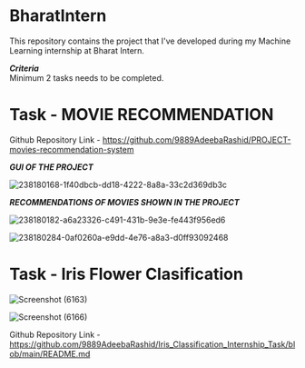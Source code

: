 # BharatIntern
This repository contains the project that I've developed during my Machine Learning internship at Bharat Intern.   
   
   ***Criteria***   
   Minimum 2 tasks needs to be completed.   
   
# Task - MOVIE RECOMMENDATION   

Github Repository Link - https://github.com/9889AdeebaRashid/PROJECT-movies-recommendation-system

***GUI OF THE PROJECT***

![238180168-1f40dbcb-dd18-4222-8a8a-33c2d369db3c](https://github.com/9889AdeebaRashid/BharatIntern/assets/80636537/dd1709bf-0ea2-4646-bb66-ab90fd3ce6c9)

***RECOMMENDATIONS OF MOVIES SHOWN IN THE PROJECT***

![238180182-a6a23326-c491-431b-9e3e-fe443f956ed6](https://github.com/9889AdeebaRashid/BharatIntern/assets/80636537/7dbec28c-1dd7-46a0-8d31-46135cf08b63)

![238180284-0af0260a-e9dd-4e76-a8a3-d0ff93092468](https://github.com/9889AdeebaRashid/BharatIntern/assets/80636537/ca08f3bf-e20f-418c-8b07-19e8805a5f56)

   
      
# Task - Iris Flower Clasification

![Screenshot (6163)](https://github.com/9889AdeebaRashid/BharatIntern/assets/80636537/892e013d-d49d-400e-bf08-84063a818012)

![Screenshot (6166)](https://github.com/9889AdeebaRashid/BharatIntern/assets/80636537/92a6fe4f-6567-4167-97b5-e09bb5e98eb1)


Github Repository Link - https://github.com/9889AdeebaRashid/Iris_Classification_Internship_Task/blob/main/README.md




